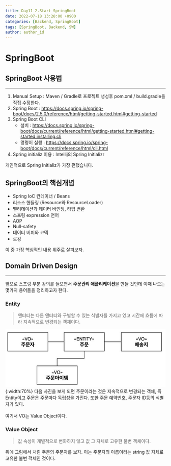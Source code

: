 ```yaml
---
title: Day11-2.Start SpringBoot
date: 2022-07-18 13:28:00 +0900
categories: [Backend, SpringBoot]
tags: [SpringBoot, Backend, SW] 
author: author_id 
---
```


# SpringBoot

## SpringBoot 사용법
---
1. Manual Setup : Maven / Gradle로 프로젝트 생성후 pom.xml / build.gradle을 직접 수정한다.
2. Spring Boot : <https://docs.spring.io/spring-boot/docs/2.5.0/reference/html/getting-started.html#getting-started> 
3. Spring Boot CLI
   - 설치 : <https://docs.spring.io/spring-boot/docs/current/reference/html/getting-started.html#getting-started.installing.cli>
   - 명령어 실행 : <https://docs.spring.io/spring-boot/docs/current/reference/html/cli.html>
4. Spring initializ 이용 : Intellij의 Spring Initializr

개인적으로 Spring Initializ가 가장 편했습니다.

## SpringBoot의 핵심개념
- Spring IoC 컨테이너 / Beans
- 리소스 핸들링 (Resource와 ResourceLoader)
- 벨리데이션과 데이터 바인딩, 타입 변환
- 스프링 expression 언어
- AOP
- Null-safety
- 데이터 버퍼와 코덱
- 로깅

이 중 가장 핵심적인 내용 위주로 살펴보자.

## Domain Driven Design
---
앞으로 스프링 부분 강의를 들으면서 **주문관리 애플리케이션**을 만들 것인데 이때 나오는 몇가지 용어들을 정리하고자 한다.

### Entity
> 앤터티는 다른 앤터티와 구별할 수 있는 식별자를 가지고 있고 시간에 흐름에 따라 지속적으로 변경되는 객체이다.

![Desktop](/assets/img/2022.07/18-4.JPG){:width:70%}
다음 사진을 보게 되면 주문이라는 것은 지속적으로 변경되는 객체, 즉 Entity이고 주문은 주문마다 독립성을 가진다. 또한 주문 예약번호, 주문자 ID등의 식별자가 있다.  
<br>
여기서 VO는 Value Object이다.

### Value Object
> 값 속성이 개별적으로 변화하지 않고 값 그 자체로 고유한 불변 객체이다.

위에 그림에서 처럼 주문의 주문자를 보자. 이는 주문자의 이름이라는 string 값 자체로 고유한 불변 객체인 것이다.